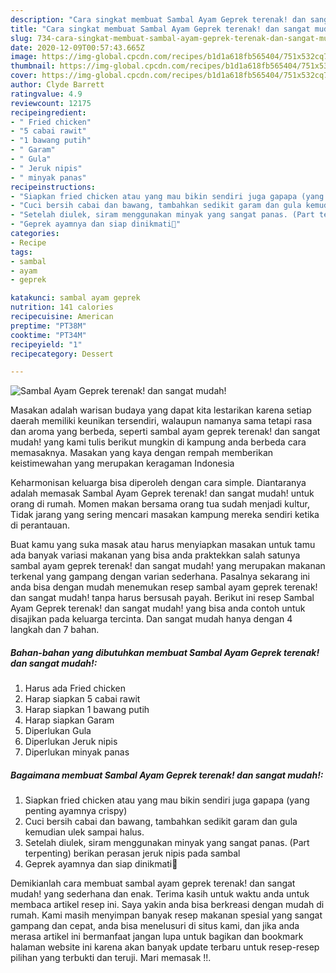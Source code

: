 ```yaml
---
description: "Cara singkat membuat Sambal Ayam Geprek terenak! dan sangat mudah! teraktual"
title: "Cara singkat membuat Sambal Ayam Geprek terenak! dan sangat mudah! teraktual"
slug: 734-cara-singkat-membuat-sambal-ayam-geprek-terenak-dan-sangat-mudah-teraktual
date: 2020-12-09T00:57:43.665Z
image: https://img-global.cpcdn.com/recipes/b1d1a618fb565404/751x532cq70/sambal-ayam-geprek-terenak-dan-sangat-mudah-foto-resep-utama.jpg
thumbnail: https://img-global.cpcdn.com/recipes/b1d1a618fb565404/751x532cq70/sambal-ayam-geprek-terenak-dan-sangat-mudah-foto-resep-utama.jpg
cover: https://img-global.cpcdn.com/recipes/b1d1a618fb565404/751x532cq70/sambal-ayam-geprek-terenak-dan-sangat-mudah-foto-resep-utama.jpg
author: Clyde Barrett
ratingvalue: 4.9
reviewcount: 12175
recipeingredient:
- " Fried chicken"
- "5 cabai rawit"
- "1 bawang putih"
- " Garam"
- " Gula"
- " Jeruk nipis"
- " minyak panas"
recipeinstructions:
- "Siapkan fried chicken atau yang mau bikin sendiri juga gapapa (yang penting ayamnya crispy)"
- "Cuci bersih cabai dan bawang, tambahkan sedikit garam dan gula kemudian ulek sampai halus."
- "Setelah diulek, siram menggunakan minyak yang sangat panas. (Part terpenting) berikan perasan jeruk nipis pada sambal"
- "Geprek ayamnya dan siap dinikmati🤤"
categories:
- Recipe
tags:
- sambal
- ayam
- geprek

katakunci: sambal ayam geprek 
nutrition: 141 calories
recipecuisine: American
preptime: "PT38M"
cooktime: "PT34M"
recipeyield: "1"
recipecategory: Dessert

---
```



![Sambal Ayam Geprek terenak! dan sangat mudah!](https://img-global.cpcdn.com/recipes/b1d1a618fb565404/751x532cq70/sambal-ayam-geprek-terenak-dan-sangat-mudah-foto-resep-utama.jpg)

Masakan adalah warisan budaya yang dapat kita lestarikan karena setiap daerah memiliki keunikan tersendiri, walaupun namanya sama tetapi rasa dan aroma yang berbeda, seperti sambal ayam geprek terenak! dan sangat mudah! yang kami tulis berikut mungkin di kampung anda berbeda cara memasaknya. Masakan yang kaya dengan rempah memberikan keistimewahan yang merupakan keragaman Indonesia



Keharmonisan keluarga bisa diperoleh dengan cara simple. Diantaranya adalah memasak Sambal Ayam Geprek terenak! dan sangat mudah! untuk orang di rumah. Momen makan bersama orang tua sudah menjadi kultur, Tidak jarang yang sering mencari masakan kampung mereka sendiri ketika di perantauan.

Buat kamu yang suka masak atau harus menyiapkan masakan untuk tamu ada banyak variasi makanan yang bisa anda praktekkan salah satunya sambal ayam geprek terenak! dan sangat mudah! yang merupakan makanan terkenal yang gampang dengan varian sederhana. Pasalnya sekarang ini anda bisa dengan mudah menemukan resep sambal ayam geprek terenak! dan sangat mudah! tanpa harus bersusah payah.
Berikut ini resep Sambal Ayam Geprek terenak! dan sangat mudah! yang bisa anda contoh untuk disajikan pada keluarga tercinta. Dan sangat mudah hanya dengan 4 langkah dan 7 bahan.


<!--inarticleads1-->

##### Bahan-bahan yang dibutuhkan membuat Sambal Ayam Geprek terenak! dan sangat mudah!:

1. Harus ada  Fried chicken
1. Harap siapkan 5 cabai rawit
1. Harap siapkan 1 bawang putih
1. Harap siapkan  Garam
1. Diperlukan  Gula
1. Diperlukan  Jeruk nipis
1. Diperlukan  minyak panas




<!--inarticleads2-->

##### Bagaimana membuat  Sambal Ayam Geprek terenak! dan sangat mudah!:

1. Siapkan fried chicken atau yang mau bikin sendiri juga gapapa (yang penting ayamnya crispy)
1. Cuci bersih cabai dan bawang, tambahkan sedikit garam dan gula kemudian ulek sampai halus.
1. Setelah diulek, siram menggunakan minyak yang sangat panas. (Part terpenting) berikan perasan jeruk nipis pada sambal
1. Geprek ayamnya dan siap dinikmati🤤




Demikianlah cara membuat sambal ayam geprek terenak! dan sangat mudah! yang sederhana dan enak. Terima kasih untuk waktu anda untuk membaca artikel resep ini. Saya yakin anda bisa berkreasi dengan mudah di rumah. Kami masih menyimpan banyak resep makanan spesial yang sangat gampang dan cepat, anda bisa menelusuri di situs kami, dan jika anda merasa artikel ini bermanfaat jangan lupa untuk bagikan dan bookmark halaman website ini karena akan banyak update terbaru untuk resep-resep pilihan yang terbukti dan teruji. Mari memasak !!. 
